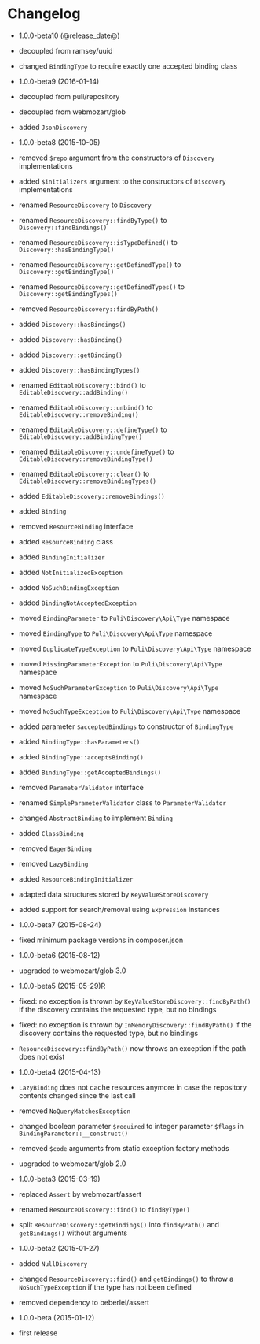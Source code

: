 Changelog
=========

* 1.0.0-beta10 (@release_date@)

 * decoupled from ramsey/uuid
 * changed `BindingType` to require exactly one accepted binding class

* 1.0.0-beta9 (2016-01-14)

 * decoupled from puli/repository
 * decoupled from webmozart/glob
 * added `JsonDiscovery`

* 1.0.0-beta8 (2015-10-05)

 * removed `$repo` argument from the constructors of `Discovery` implementations
 * added `$initializers` argument to the constructors of `Discovery` 
   implementations
 * renamed `ResourceDiscovery` to `Discovery`
 * renamed `ResourceDiscovery::findByType()` to `Discovery::findBindings()`
 * renamed `ResourceDiscovery::isTypeDefined()` to `Discovery::hasBindingType()`
 * renamed `ResourceDiscovery::getDefinedType()` to `Discovery::getBindingType()`
 * renamed `ResourceDiscovery::getDefinedTypes()` to `Discovery::getBindingTypes()`
 * removed `ResourceDiscovery::findByPath()`
 * added `Discovery::hasBindings()`
 * added `Discovery::hasBinding()`
 * added `Discovery::getBinding()`
 * added `Discovery::hasBindingTypes()`
 * renamed `EditableDiscovery::bind()` to `EditableDiscovery::addBinding()`
 * renamed `EditableDiscovery::unbind()` to `EditableDiscovery::removeBinding()`
 * renamed `EditableDiscovery::defineType()` to `EditableDiscovery::addBindingType()`
 * renamed `EditableDiscovery::undefineType()` to `EditableDiscovery::removeBindingType()`
 * renamed `EditableDiscovery::clear()` to `EditableDiscovery::removeBindingTypes()`
 * added `EditableDiscovery::removeBindings()`
 * added `Binding`
 * removed `ResourceBinding` interface
 * added `ResourceBinding` class
 * added `BindingInitializer`
 * added `NotInitializedException`
 * added `NoSuchBindingException`
 * added `BindingNotAcceptedException`
 * moved `BindingParameter` to `Puli\Discovery\Api\Type` namespace
 * moved `BindingType` to `Puli\Discovery\Api\Type` namespace
 * moved `DuplicateTypeException` to `Puli\Discovery\Api\Type` namespace
 * moved `MissingParameterException` to `Puli\Discovery\Api\Type` namespace
 * moved `NoSuchParameterException` to `Puli\Discovery\Api\Type` namespace
 * moved `NoSuchTypeException` to `Puli\Discovery\Api\Type` namespace
 * added parameter `$acceptedBindings` to constructor of `BindingType`
 * added `BindingType::hasParameters()`
 * added `BindingType::acceptsBinding()`
 * added `BindingType::getAcceptedBindings()`
 * removed `ParameterValidator` interface
 * renamed `SimpleParameterValidator` class to `ParameterValidator`
 * changed `AbstractBinding` to implement `Binding`
 * added `ClassBinding`
 * removed `EagerBinding`
 * removed `LazyBinding`
 * added `ResourceBindingInitializer`
 * adapted data structures stored by `KeyValueStoreDiscovery`
 * added support for search/removal using `Expression` instances

* 1.0.0-beta7 (2015-08-24)

 * fixed minimum package versions in composer.json

* 1.0.0-beta6 (2015-08-12)

 * upgraded to webmozart/glob 3.0

* 1.0.0-beta5 (2015-05-29)R

 * fixed: no exception is thrown by `KeyValueStoreDiscovery::findByPath()` if
   the discovery contains the requested type, but no bindings
 * fixed: no exception is thrown by `InMemoryDiscovery::findByPath()` if
   the discovery contains the requested type, but no bindings
 * `ResourceDiscovery::findByPath()` now throws an exception if the path does
   not exist

* 1.0.0-beta4 (2015-04-13)

 * `LazyBinding` does not cache resources anymore in case the repository 
   contents changed since the last call
 * removed `NoQueryMatchesException`
 * changed boolean parameter `$required` to integer parameter `$flags` in
   `BindingParameter::__construct()`
 * removed `$code` arguments from static exception factory methods
 * upgraded to webmozart/glob 2.0

* 1.0.0-beta3 (2015-03-19)

 * replaced `Assert` by webmozart/assert
 * renamed `ResourceDiscovery::find()` to `findByType()`
 * split `ResourceDiscovery::getBindings()` into `findByPath()` and
   `getBindings()` without arguments
 
* 1.0.0-beta2 (2015-01-27)

 * added `NullDiscovery`
 * changed `ResourceDiscovery::find()` and `getBindings()` to throw a
   `NoSuchTypeException` if the type has not been defined
 * removed dependency to beberlei/assert

* 1.0.0-beta (2015-01-12)

 * first release
